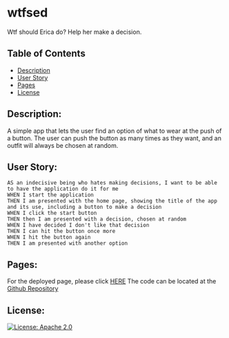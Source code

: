 # wtfsed
Wtf should Erica do?  Help her make a decision.

## Table of Contents 
- [Description](#description)
- [User Story](#user_story)
- [Pages](#pages)
- [License](#license)

## Description:
A simple app that lets the user find an option of what to wear at the push of a button.  The user can push the button as many times as they want, and an outfit will always be chosen at random.

## User Story:

```
AS an indecisive being who hates making decisions, I want to be able to have the application do it for me
WHEN I start the application 
THEN I am presented with the home page, showing the title of the app and its use, including a button to make a decision 
WHEN I click the start button
THEN then I am presented with a decision, chosen at random
WHEN I have decided I don't like that decision
THEN I can hit the button once more 
WHEN I hit the button again
THEN I am presented with another option
```

## Pages:

For the deployed page, please click [HERE](https://ericabreig.github.io/wtfsed/)
The code can be located at the [Github Repository](https://github.com/EricaBreig/wtfsed)



## License:
[![License: Apache 2.0](https://img.shields.io/badge/License-Apache%202.0-yellow.svg)](https://opensource.org/licenses/apache-2-0/)
